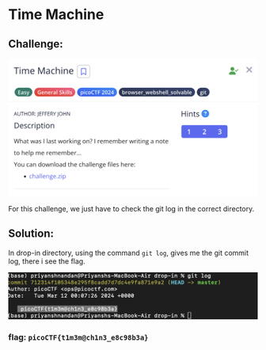 # Time Machine

## Challenge:
![q](images/q2.png)

For this challenge, we just have to check the git log in the correct directory.


## Solution:

In drop-in directory, using the command ```git log```, gives me the git commit log, there i see the flag.


![image](images/TimeMach.png)


### flag:  ```picoCTF{t1m3m@ch1n3_e8c98b3a}```